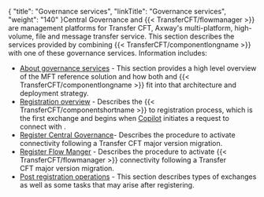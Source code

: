{
    "title": "Governance services",
    "linkTitle": "Governance services",
    "weight": "140"
}Central Governance and {{< TransferCFT/flowmanager  >}} are management platforms for Transfer CFT, Axway's multi-platform, high-volume, file and message transfer service. This section describes the services provided by combining {{< TransferCFT/componentlongname  >}} with one of these governance services. Information includes:

- [About governance services](governance_overview) - This section provides a high level overview of the MFT reference solution and how both and {{< TransferCFT/componentlongname >}} fit into that architecture and deployment strategy.
- [Registration overview](cg_register_overview) - Describes the {{< TransferCFT/componentshortname >}} to registration process, which is the first exchange and begins when <a href="" class="MCTextPopup popup popupHead">Copilot</a> initiates a request to connect with .
- [Register Central Governance](register_cg)- Describes the procedure to activate connectivity following a Transfer CFT major version migration.
- [Register Flow Manger](register_fm) - Describes the procedure to activate {{< TransferCFT/flowmanager >}} connectivity following a Transfer CFT major version migration.
- [Post registration operations](cg_postregister) - This section describes types of exchanges as well as some tasks that may arise after registering.

 
